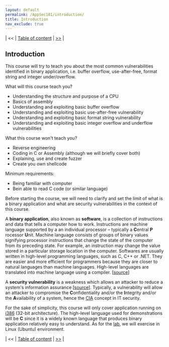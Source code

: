 ```yaml
---
layout: default
permalink: /AppSec101/introduction/
title: Introduction
nav_exclude: true
---
```


| << | [Table of content](https://beaujeant.github.io/AppSec101/) | [>>](https://beaujeant.github.io/AppSec101/cpu/) |

Introduction
------------

This course will try to teach you about the most common vulnerabilities identified in binary application, i.e. buffer overflow, use-after-free, format string and integer under/overflow.

What will this course teach you?
* Understanding the structure and purpose of a CPU
* Basics of assembly
* Understanding and exploiting basic buffer overflow
* Understanding and exploiting basic use-after-free vulnerability
* Understanding and exploiting basic format string vulnerability
* Understanding and exploiting basic integer overflow and underflow vulnerabilities

What this course won't teach you?
* Reverse engineering
* Coding in C or Assembly (although we will briefly cover both)
* Explaining, use and create fuzzer
* Create you own shellcode

Minimum requirements:
* Being familiar with computer
* Bein able to read C code (or similar language)

Before starting the course, we will need to clarify and set the limit of what is a binary application and what are security vulnerabilities in the context of this course.

A __binary application__, also known as __software__, is a collection of instructions and data that tells a computer how to work. Instructions are machine language supported by a an individual processor – typically a __C__​entral __P__​rocessor __U__​nit. Machine language consists of groups of binary values signifying processor instructions that change the state of the computer from its preceding state. For example, an instruction may change the value stored in a particular storage location in the computer. Softwares are usually written in high-level programming languages, such as C, C++ or .NET. They are easier and more efficient for programmers because they are closer to natural languages than machine languages. High-level languages are translated into machine language using a compiler. [[source](https://en.wikipedia.org/wiki/Web_application)]

A __security vulnerability__ is a weakness which allows an attacker to reduce a system's information assurance [[source](https://en.wikipedia.org/wiki/Vulnerability_%28computing%29)]. Typically, a vulnerability will allow an attacker to compromise the __C__​onfidentiality and/or the __I__​ntegrity and/or the __A__​vailability of a system, hence the [CIA](https://en.wikipedia.org/wiki/Information_security#Key_concepts) concept in IT security.

For the sake of simplicity, this course will only cover application running on [i386](https://en.wikipedia.org/wiki/Intel_80386) (32-bit architecture). The high-level language used for demonstrations will be __C__ since it is a widely known language that produces binary application relatively easy to understand. As for the [lab](https://beaujeant.github.io/AppSec101/lab/), we will exercise in Linux (Ubuntu) environment.

| << | [Table of content](https://beaujeant.github.io/AppSec101/) | [>>](https://beaujeant.github.io/AppSec101/cpu/) |
